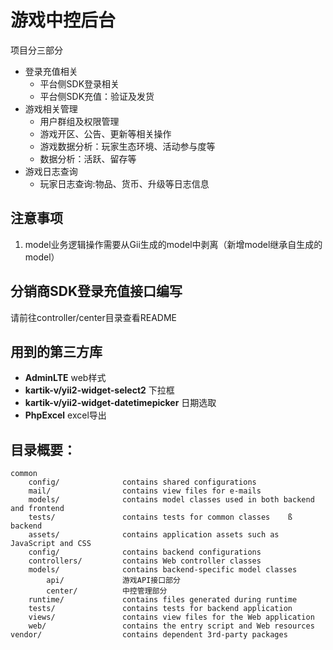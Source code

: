 # 游戏中控后台
项目分三部分
* 登录充值相关
    * 平台侧SDK登录相关
    * 平台侧SDK充值：验证及发货
* 游戏相关管理
    * 用户群组及权限管理
    * 游戏开区、公告、更新等相关操作
    * 游戏数据分析：玩家生态环境、活动参与度等
    * 数据分析：活跃、留存等
* 游戏日志查询
    * 玩家日志查询:物品、货币、升级等日志信息
## 注意事项
1. model业务逻辑操作需要从Gii生成的model中剥离（新增model继承自生成的model）
## 分销商SDK登录充值接口编写
请前往controller/center目录查看README
## 用到的第三方库
* **AdminLTE** web样式
* **kartik-v/yii2-widget-select2** 下拉框
* **kartik-v/yii2-widget-datetimepicker** 日期选取
* **PhpExcel** excel导出
## 目录概要：
```
common
    config/              contains shared configurations
    mail/                contains view files for e-mails
    models/              contains model classes used in both backend and frontend
    tests/               contains tests for common classes    ß
backend
    assets/              contains application assets such as JavaScript and CSS
    config/              contains backend configurations
    controllers/         contains Web controller classes
    models/              contains backend-specific model classes
        api/             游戏API接口部分
        center/          中控管理部分
    runtime/             contains files generated during runtime
    tests/               contains tests for backend application    
    views/               contains view files for the Web application
    web/                 contains the entry script and Web resources
vendor/                  contains dependent 3rd-party packages
```
